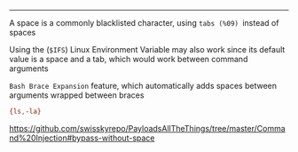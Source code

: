 ___

A space is a commonly blacklisted character, using `tabs (%09) `instead of spaces

Using the (`$IFS`) Linux Environment Variable may also work since its default value is a space and a tab, which would work between command arguments

`Bash Brace Expansion` feature, which automatically adds spaces between arguments wrapped between braces

```bash
{ls,-la}
```

https://github.com/swisskyrepo/PayloadsAllTheThings/tree/master/Command%20Injection#bypass-without-space


